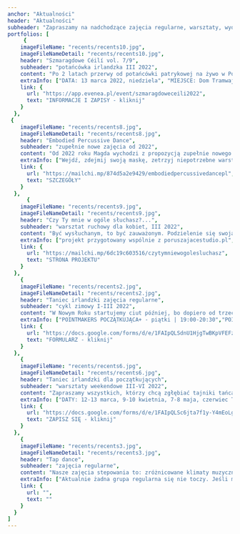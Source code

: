 ```yaml
---
anchor: "Aktualności"
header: "Aktualności"
subheader: "Zapraszamy na nadchodzące zajęcia regularne, warsztaty, wydarzenia, projekty."
portfolios: [
     {
    imageFileName: "recents/recents10.jpg",
    imageFileNameDetail: "recents/recents10.jpg",
    header: "Szmaragdowe Céilí vol. 7/9",
    subheader: "potańcówka irlandzka III 2022",
    content: "Po 2 latach przerwy od potańcówki patrykowej na żywo w Poznaniu ogłaszamy wskrzeszenie naszej długoletniej tradycji wspólnego tańczenia. Tegoroczna edycja będzie nieco bardziej kameralna niż dotychczasowe spotkania i naznaczona duchem wsparcia dla Ukraińców. Każdy z nas potrzebuje teraz zadbać także o siebie samego, a wspólny ruch jest zawsze dobrym sposobem na autoregulację. Zabierzcie więc swój smutek, bezsilność, wk..w, żal, lęk i jakiekolwiek inne emocje i będziemy je oswajać przy wzajemnym wsparciu. Trzeba przyznać, że Irlandczycy to naród, który w swojej burzliwej historii nieustannie czerpał siłę ze stawiającej na nogi i kojącej serca uzdrawiającej mocy poezji, muzyki i tańca. Nawiązujemy do ich tradycji.",
    extraInfo: ["DATA: 13 marca 2022, niedziela", "MIEJSCE: Dom Tramwajarza, ul. Słowackiego 19, Poznań", "PROGRAM: 17:00-18:00 - podstawowe kroki tańca irlandzkiego w miękkich butach, 18:15-19:15 - step irlandzki w stylu sean nós, 19:30-21:30 - animowana potańcówka do muzyki na żywo"],
    link: {
      url: "https://app.evenea.pl/event/szmaragdoweceili2022",
      text: "INFORMACJE I ZAPISY - kliknij"
    }
  },
 {
    imageFileName: "recents/recents8.jpg",
    imageFileNameDetail: "recents/recents8.jpg",
    header: "Embodied Percussive Dance",
    subheader: "zupełnie nowe zajęcia od 2022",
    content: "Od 2022 roku Magda wychodzi z propozycją zupełnie nowego podejścia do stepowania, które nazwała Embodied Percussive Dance. Zajęcia będą połączeniem różnorodnych technik uważnej pracy z ciałem oraz stepowania, nie ograniczonego do konkretnego stylu czy techniki. Celem zajęć jest poszukiwanie techniki tanecznej najbardziej dostrojonej do nas samych, a także wspieranie autoekspresji i własnych środków wyrazu.  ",
    extraInfo: ["Wejdź, zdejmij swoją maskę, zetrzyj niepotrzebne warstwy, odetchnij swoją autentycznością i powiedz, co potrzebujesz powiedzieć w tej chwili.", "Daty będą ogłoszone wkrótce, natomiast zachęcamy, aby zapoznac się z opisem zajęć."],
    link: {
      url: "https://mailchi.mp/874d5a2e9429/embodiedpercussivedancepl",
      text: "SZCZEGÓŁY"
    }
  },  
      {
    imageFileName: "recents/recents9.jpg",
    imageFileNameDetail: "recents/recents9.jpg",
    header: "Czy Ty mnie w ogóle słuchasz?...",
    subheader: "warsztat ruchowy dla kobiet, III 2022",
    content: "Być wysłuchanym, to być zauważonym. Podzielenie się swoją opowieścią z nieoceniającą nas, akceptującą i współczującą osobą bywa prawdziwie terapeutycznym, potrafiącym uleczyć duszę doświadczeniem. Zbyt wiele z nas milczy. Ze strachu, stresu, braku świadomości, bezradności, świadomości bycia ocenianym lub zwyczajnie z braku osób, które są gotowe nas wysłuchać. Naszym projektem chcemy stymulować, szczególnie wśród kobiet, gotowość zarówno do uważnego słuchania, jak i korzystania z własnego głosu.",
    extraInfo: ["projekt przygotowany wspólnie z poruszajacestudio.pl", "weekendowy warsztat dla kobiet, którego głównym tematem jest doskonalenie sztuki słuchania oraz stwarzanie przestrzeni do bycia wysłuchanym","świadoma praca z ciałem, poprzez którą chcemy zainicjować procesy ekspresji głębiej schowanych emocji, niewypowiedzianych dotychczas słów, nieprzekazanych myśli, historii spychanych do zakamarków dusz w strachu przed oceną, stygmą, odsłonięciem swojej wrażliwości","praca z uważnością", "uczestnictwo bezpłatne", "obowiązują zapisy przez formularz"],
    link: {
      url: "https://mailchi.mp/6dc19c603516/czytymniewogolesluchasz",
      text: "STRONA PROJEKTU"
    }
  },
    {
    imageFileName: "recents/recents2.jpg",
    imageFileNameDetail: "recents/recents2.jpg",
    header: "Taniec irlandzki zajęcia regularne",
    subheader: "cykl zimowy I-III 2022",
    content: "W Nowym Roku startujemy ciut później, bo dopiero od trzeciego tygodnia stycznia, czyli 19.01.2022. W lutym może nastąpić mini korekta godzin, ale będziemy Was informować na bieżąco i najpierw zapytamy na zajęciach. W styczniu grupy wyglądają następująco:",
    extraInfo: ["POINTMAKERS POCZĄTKUJĄCA+ - piątki | 19:00-20:30","POINTMAKERS ŚREDNIOZAAWANSOWANA - czwartki | 20:30-22:00", "TREBLEMAKERS POCZĄTKUJĄCA+ - środy | 17:30-19:00", "TREBLEMAKERS ŚREDNIOZAAWANSOWANA - piątki | 17:30-19:00", "UWAGA! Grupa stepu średniozaawansowana stanęła pod znakiem zapytania ze względu na dość skąpą frekwencję pod koniec zeszłego cyklu. Jeżeli w styczniu nie zbierze się nam 6 regularnych osób to są 3 opcje. Albo przejdzie ona w stan hibernacji, albo spotkania będą nieformalne i ze zrzutką salową, albo zapraszamy na zajęcia do grupy początkującej +, która robi bardzo szybkie postępy. ", "Szczegóły organizacyjne znajdziecie w poniższym formularzu rejestracyjnym."],
    link: {
      url: "https://docs.google.com/forms/d/e/1FAIpQLSdnU1HjgTwBKpVFEFz2VONRVogsRjBbWVV0TMoeYt6sqHAi6A/viewform",
      text: "FORMULARZ - kliknij"
    }
  },
    {
    imageFileName: "recents/recents6.jpg",
    imageFileNameDetail: "recents/recents6.jpg",
    header: "Taniec irlandzki dla początkujących",
    subheader: "warsztaty weekendowe III-VI 2022",
    content: "Zapraszamy wszystkich, którzy chcą zgłębiać tajniki tańca irlandzkiego od podstaw lub mają malutkie doświadczenie z tańcem irlandzkim! Podczas każdych zajęć będziemy uczyć się nowego zestawu kroków, więc można przybywać na wybrane zajęcia bez obawy, że nie będziecie wiedzieć, o co chodzi. Będziemy wracać regularnie do podstawowych elementów i stopiowo dawać Wam nowe wyzwania. Już cieszymy się na zajęcia z Wami!",
    extraInfo: ["DATY: 12-13 marca, 9-10 kwietnia, 7-8 maja, czerwiec TBA","GRUPY: 11:00-12:30 - taniec irlandzki soft shoes (miękkie buty), 12:30-14:00 - step irlandzki ","MIEJSCE: Retro Dance Studio, ul. Wielka 19 (przy Starym Rynku)", "INWESTYCJA: 35 zł - pojedyncze zajęcia 1,5 h, 180 zł - karnet 6 zajęć, 300 zł - karnet 12 zajęć", "ZAPISY tylko przez poniższy formularz", "UWAGA! 13 marca z okazji Dnia św. Patryka będzie wyjątkowy dzień warsztatowy z darmowym wstępem. Kontynuacją warsztatów będzie impreza Szmaragdowe Céilí. Miejsce: Dom Tramwajarza, Jeżyce. Szczegóły godzinowe i lokalowe podamy Wam niebawem."],
    link: {
      url: "https://docs.google.com/forms/d/e/1FAIpQLSc6jta7f1y-Y4mEoLgUy9RCF6j8q_2VYJ9OOgtAIYsXnLHqzQ/viewform",
      text: "ZAPISZ SIĘ - kliknij"
    }
  },
    {
    imageFileName: "recents/recents3.jpg",
    imageFileNameDetail: "recents/recents3.jpg",
    header: "Tap dance",
    subheader: "zajęcia regularne",
    content: "Nasze zajęcia stepowania to: zróżnicowane klimaty muzyczne, intrygujące kroki, zachęta do kreatywności i improwizacji i przyjazna społeczność. Podczas zajęć regularnych skupiamy się na technice tańca oraz improwizacji.",
    extraInfo: ["Aktualnie żadna grupa regularna się nie toczy. Jeśli masz chęć się uczyć, napisz do nas i umów się na lekcję prywatną."],
    link: {
      url: "",
      text: ""
    }
  }
]
---
```

